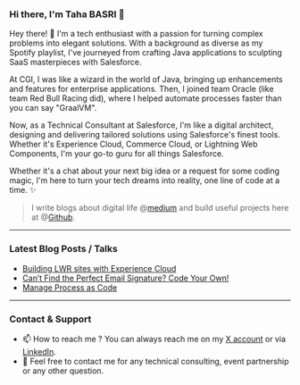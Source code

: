 ### Hi there, I'm Taha BASRI 👋

Hey there! 👋 I'm a tech enthusiast with a passion for turning complex problems into elegant solutions. With a background as diverse as my Spotify playlist, I've journeyed from crafting Java applications to sculpting SaaS masterpieces with Salesforce.

At CGI, I was like a wizard in the world of Java, bringing up enhancements and features for enterprise applications. Then, I joined team Oracle (like team Red Bull Racing did), where I helped automate processes faster than you can say "GraalVM".

Now, as a Technical Consultant at Salesforce, I'm like a digital architect, designing and delivering tailored solutions using Salesforce's finest tools. Whether it's Experience Cloud, Commerce Cloud, or Lightning Web Components, I'm your go-to guru for all things Salesforce.

Whether it's a chat about your next big idea or a request for some coding magic, I'm here to turn your tech dreams into reality, one line of code at a time. ✨

> I write blogs about digital life @[medium](https://medium.com/@tahabasri) and build useful projects here at @[Github](https://github.com/tahabasri?tab=repositories).

---

### Latest Blog Posts / Talks

<!-- BLOG-POST-LIST:START -->
- [Building LWR sites with Experience Cloud](https://youtu.be/JHejvTDp9Lg)
- [Can’t Find the Perfect Email Signature? Code Your Own!](https://medium.com/swlh/cant-find-the-perfect-email-signature-for-you-code-your-own-4c8d7f270362?source=rss-7247b7a29566------2)
- [Manage Process as Code](https://medium.com/swlh/manage-process-as-code-faa03e4c24c1?source=rss-7247b7a29566------2)
<!-- BLOG-POST-LIST:END -->
---

### Contact & Support

- 📫  How to reach me ? You can always reach me on my [X account](https://twitter.com/TheTahaBasri) or via [LinkedIn](https://www.linkedin.com/in/tahabasri/en/).
- 💬  Feel free to contact me for any technical consulting, event partnership or any other question.
